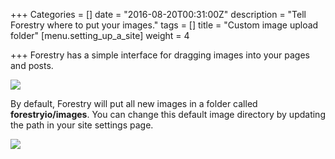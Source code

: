 +++
Categories = []
date = "2016-08-20T00:31:00Z"
description = "Tell Forestry where to put your images."
tags = []
title = "Custom image upload folder"
[menu.setting_up_a_site]
weight = 4

+++
Forestry has a simple interface for dragging images into your pages and posts. 

![](/docs/forestryio/images/image-upload.gif)

By default, Forestry will put all new images in a folder called **forestryio/images**.  You can change this default image directory by updating the path in  your site settings page.

![](/docs/forestryio/images/Forestry-custom-image-path.png)